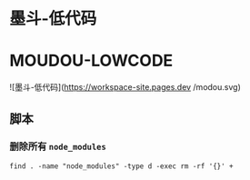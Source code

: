 # 墨斗-低代码
# MOUDOU-LOWCODE

![墨斗-低代码](https://workspace-site.pages.dev /modou.svg)


## 脚本
### 删除所有 ```node_modules```
```shell
find . -name "node_modules" -type d -exec rm -rf '{}' +
```


